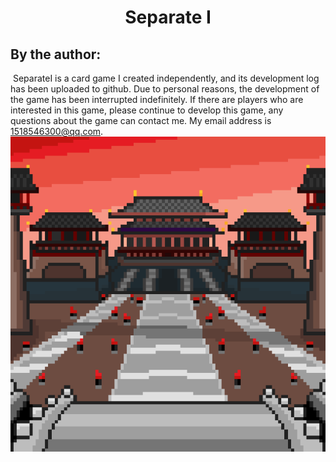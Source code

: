 #  <center> Separate Ⅰ</center>

## By the author: 
&nbsp;SeparateⅠ is a card game I created independently, and its development log has been uploaded to github. Due to personal reasons, the development of the game has been interrupted indefinitely. If there are players who are interested in this game, please continue to develop this game, any questions about the game can contact me.  My email address is 1518546300@qq.com.
![图片](https://raw.githubusercontent.com/1518546300/Separate-/main/Assets/Resources/Texture/Icon/icon_512.png#pic_center)
